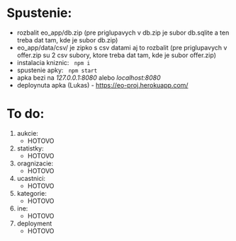 # Spustenie:
 - rozbalit eo_app/db.zip (pre priglupavych v db.zip je subor db.sqlite a ten treba dat tam, kde je subor db.zip)
 - eo_app/data/csv/ je zipko s csv datami aj to rozbalit (pre priglupavych v offer.zip su 2 csv subory, ktore treba dat tam, kde je subor offer.zip)
 - instalacia kniznic:
&nbsp; ```
       npm i
       ```
 - spustenie apky:
&nbsp; ```
       npm start
       ```
 - apka bezi na *127.0.0.1:8080* alebo *localhost:8080* 
 - deploynuta apka (Lukas) - https://eo-proj.herokuapp.com/ 

# To do:
1. aukcie:
    - HOTOVO
2. statistky:
    - HOTOVO
3. oragnizacie:
   - HOTOVO
4. ucastnici:
    - HOTOVO
5. kategorie:
    - HOTOVO
6. ine:
    - HOTOVO
7. deployment
   - HOTOVO 
